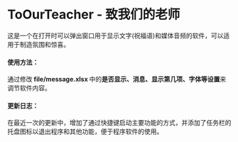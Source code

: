 # ToOurTeacher - 致我们的老师
这是一个在打开时可以弹出窗口用于显示文字(祝福语)和媒体音频的软件，可以适用于制造氛围和惊喜。

#### 使用方法：
通过修改<strong> file/message.xlsx </strong>中的<strong>是否显示、消息、显示第几项、字体等设置</strong>来调节软件内容。

#### 更新日志：  
在最近一次的更新中，增加了通过快捷键启动主要功能的方式，并添加了任务栏的托盘图标以退出程序和其他功能，便于程序软件的使用。
